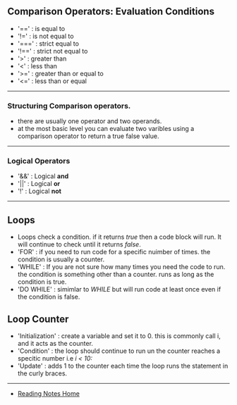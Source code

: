 ## Comparison Operators: Evaluation Conditions
- '==' : is equal to
- '!=' : is not equal to
- '===' : strict equal to
- '!==' : strict not equal to
- '>' : greater than
- '<' : less than
- '>=' : greater than or equal to
- '<=' : less than or equal
---
### Structuring Comparison operators.
- there are usually one operator and two operands.
- at the most basic level you can evaluate two varibles using a comparison operator to return a true false value.
---
### Logical Operators
- '&&' : Logical **and**
- '||' : Logical **or**
- '!' : Logical **not**
---
## Loops
- Loops check a condition. if it returns *true* then a code block will run. It will continue to check until it returns *false*.
- 'FOR' : if you need to run code for a specific nuimber of times. the condition is usually a counter.
- 'WHILE' : If you are not sure how many times you need the code to run. the condition is something other than a counter. runs as long as the condition is true.
- 'DO WHILE' : simimlar to *WHILE* but will run code at least once even if the condition is false.
## Loop Counter
- 'Initialization' : create a variable and set it to 0. this is commonly call i, and it acts as the counter.
- 'Condition' : the loop should continue to run un the counter reaches a specitic number i.e *i < 10:*
- 'Update' : adds 1 to the counter each time the loop runs the statement in the curly braces.

---
- [Reading Notes Home](https://vektur.github.io/reading-notes-3/)